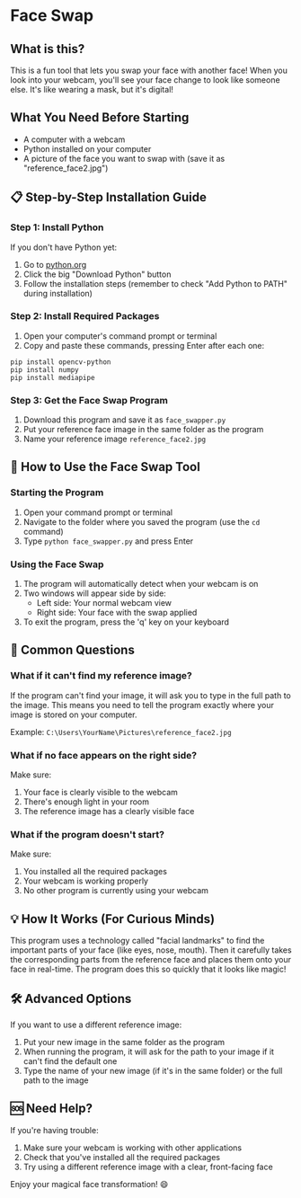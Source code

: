 # Face Swap

## What is this?

This is a fun tool that lets you swap your face with another face! When you look into your webcam, you'll see your face change to look like someone else. It's like wearing a mask, but it's digital!


##  What You Need Before Starting

- A computer with a webcam
- Python installed on your computer
- A picture of the face you want to swap with (save it as "reference_face2.jpg")

## 📋 Step-by-Step Installation Guide

### Step 1: Install Python

If you don't have Python yet:
1. Go to [python.org](https://www.python.org/downloads/)
2. Click the big "Download Python" button
3. Follow the installation steps (remember to check "Add Python to PATH" during installation)

### Step 2: Install Required Packages

1. Open your computer's command prompt or terminal
2. Copy and paste these commands, pressing Enter after each one:

```
pip install opencv-python
pip install numpy
pip install mediapipe
```

### Step 3: Get the Face Swap Program

1. Download this program and save it as `face_swapper.py`
2. Put your reference face image in the same folder as the program
3. Name your reference image `reference_face2.jpg`

## 🚀 How to Use the Face Swap Tool

### Starting the Program

1. Open your command prompt or terminal
2. Navigate to the folder where you saved the program (use the `cd` command)
3. Type `python face_swapper.py` and press Enter

### Using the Face Swap

1. The program will automatically detect when your webcam is on
2. Two windows will appear side by side:
   - Left side: Your normal webcam view
   - Right side: Your face with the swap applied
3. To exit the program, press the 'q' key on your keyboard

## 🤔 Common Questions

### What if it can't find my reference image?

If the program can't find your image, it will ask you to type in the full path to the image. This means you need to tell the program exactly where your image is stored on your computer.

Example: `C:\Users\YourName\Pictures\reference_face2.jpg`

### What if no face appears on the right side?

Make sure:
1. Your face is clearly visible to the webcam
2. There's enough light in your room
3. The reference image has a clearly visible face

### What if the program doesn't start?

Make sure:
1. You installed all the required packages
2. Your webcam is working properly
3. No other program is currently using your webcam

## 💡 How It Works (For Curious Minds)

This program uses a technology called "facial landmarks" to find the important parts of your face (like eyes, nose, mouth). Then it carefully takes the corresponding parts from the reference face and places them onto your face in real-time. The program does this so quickly that it looks like magic!

## 🛠️ Advanced Options

If you want to use a different reference image:
1. Put your new image in the same folder as the program
2. When running the program, it will ask for the path to your image if it can't find the default one
3. Type the name of your new image (if it's in the same folder) or the full path to the image

## 🆘 Need Help?

If you're having trouble:
1. Make sure your webcam is working with other applications
2. Check that you've installed all the required packages
3. Try using a different reference image with a clear, front-facing face

Enjoy your magical face transformation! 😄
